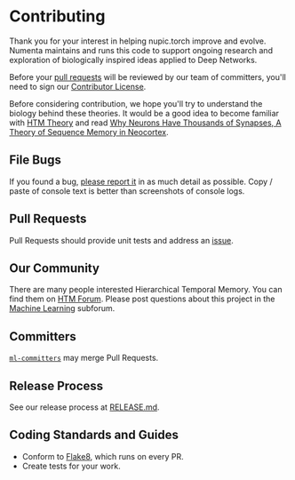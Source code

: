 # Contributing

Thank you for your interest in helping nupic.torch improve and evolve. Numenta maintains and runs this code to support ongoing research and exploration of biologically inspired ideas applied to Deep Networks. 

Before your [pull requests](https://help.github.com/articles/using-pull-requests) will be reviewed by our team of committers, you'll need to sign our [Contributor License](http://numenta.org/licenses/cl/).

Before considering contribution, we hope you'll try to understand the biology behind these theories. It would be a good idea to become familiar with [HTM Theory](https://numenta.org/htm-school/) and read [Why Neurons Have Thousands of Synapses, A Theory of Sequence Memory in Neocortex](https://numenta.com/neuroscience-research/research-publications/papers/why-neurons-have-thousands-of-synapses-theory-of-sequence-memory-in-neocortex/).

## File Bugs

If you found a bug, [please report it](https://github.com/numenta/nupic.torch/issues/new) in as much detail as possible. Copy / paste of console text is better than screenshots of console logs.

## Pull Requests

Pull Requests should provide unit tests and address an [issue](https://github.com/numenta/nupic.torch/issues).

## Our Community

There are many people interested Hierarchical Temporal Memory. You can find them on [HTM Forum](https://discourse.numenta.org/). Please post questions about this project in the [Machine Learning](https://discourse.numenta.org/c/engineering/machine-learning) subforum. 

## Committers

[`ml-committers`](https://github.com/orgs/numenta/teams/ml-committers/members) may merge Pull Requests. 

## Release Process

See our release process at [RELEASE.md](RELEASE.md).

## Coding Standards and Guides

- Conform to [Flake8](http://flake8.pycqa.org/en/latest/), which runs on every PR.
- Create tests for your work.